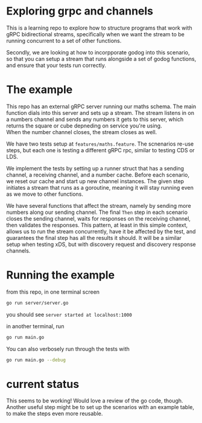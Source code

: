 # Exploring grpc and channels

This is a learning repo to explore how to structure programs that work with gRPC bidirectional streams, specifically when we want the stream to be running concurrent to a set of other functions.

Secondly, we are looking at how to incorpporate godog into this scenario, so that you can setup a stream that runs alongside a set of godog functions, and ensure that your tests run correctly.

# The example
This repo has an external gRPC server running our maths schema.  The main function dials into this server and sets up a stream.  The stream listens in on a numbers channel and sends any numbers it gets to this server, which returns the square or cube depneding on service you're using.  
When the number channel closes, the stream closes as well.

We have two tests setup at `features/maths.feature`.  The scnenarios re-use steps, but each one is testing a different gRPC rpc, similar to testing CDS or LDS.

We implement the tests by setting up a runner struct that has a sending channel, a receiving channel, and a number cache.  Before each scenario, we reset our cache and start up new channel instances.  The given step initiates a stream that runs as a goroutine, meaning it will stay running even as we move to other functions. 

We have several functions that affect the stream, namely by sending more numbers along our sending channel. 
The final `Then` step in each scenario closes the sending channel, waits for responses on the receiving channel, then validates the responses.
This pattern, at least in this simple context, allows us to run the stream concurrently, have it be affected by the test, and guarantees the final step has all the results it should.  It will be a similar setup when testing xDS, but with discovery request and discovery response channels.

# Running the example
from this repo, in one terminal screen

```sh
go run server/server.go
```

you should see `server started at localhost:1000`

in another terminal, run

``` sh
go run main.go
```

You can also verbosely run through the tests with

``` sh
go run main.go --debug
```

# current status
This seems to be working!  Would love a review of the go code, though.  Another useful step might be to set up the scenarios with an example table, to make the steps even more reusable.
